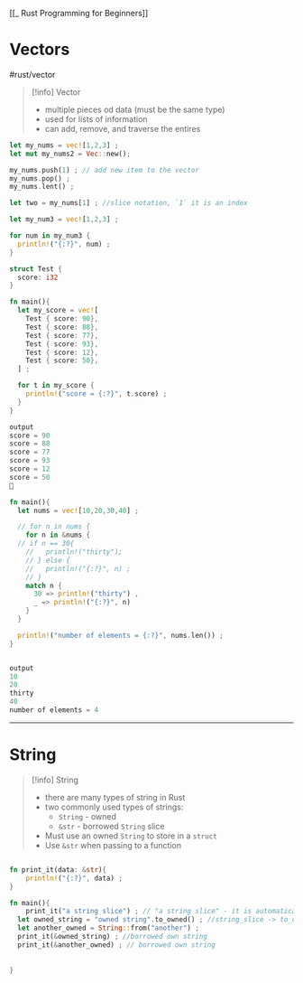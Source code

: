 [[_ Rust Programming for Beginners]]

# Vectors
#rust/vector 

>[!info] Vector
>- multiple pieces od data (must be the same type)
>- used for lists of information
>- can add, remove, and traverse the entires

```rust
let my_nums = vec![1,2,3] ;
let mut my_nums2 = Vec::new();

my_nums.push(1) ; // add new item to the vector
my_nums.pop() ; 
my_nums.lent() ;

let two = my_nums[1] ; //slice notation, `1` it is an index

let my_num3 = vec![1,2,3] ;

for num in my_num3 {
  println!("{:?}", num) ;
}

```
>
```rust
struct Test {
  score: i32
}

fn main(){
  let my_score = vec![
    Test { score: 90},
    Test { score: 88},
    Test { score: 77},
    Test { score: 93},
    Test { score: 12},
    Test { score: 50},
  ] ;

  for t in my_score {
    println!("score = {:?}", t.score) ;
  }
}

output
score = 90
score = 88
score = 77
score = 93
score = 12
score = 50
 
```


```rust
fn main(){
  let nums = vec![10,20,30,40] ;

  // for n in nums {
    for n in &nums {  
  // if n == 30{
    //   println!("thirty");
    // } else {
    //   println!("{:?}", n) ;
    // }
    match n {
      30 => println!("thirty") ,
      _ => println!("{:?}", n)
    }
  }

  println!("number of elements = {:?}", nums.len()) ;
}


output
10
20
thirty
40
number of elements = 4
```


--------
# String
>[!info] String
>- there are many types of string in Rust
>- two commonly used types of strings:
>	- `String` - owned
>	- `&str` - borrowed `String` slice
>- Must use an owned `String` to store in a `struct`
>- Use `&str` when passing to a function

```rust

fn print_it(data: &str){
	println!("{:?}", data) ;
}

fn main(){
	print_it("a string slice") ; // "a string slice" - it is automatically borrowed
  let owned_string = "owned string".to_owned() ; //string_slice -> to_owned() -> a own string
  let another_owned = String::from("another") ;
  print_it(&owned_string) ; //borrowed own string
  print_it(&another_owned) ; // borrowed own string
  
  
}
```
























